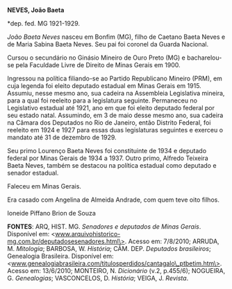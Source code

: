 **NEVES, João Baeta**

\*dep. fed. MG 1921-1929.

*João Baeta Neves* nasceu em Bonfim (MG), filho de Caetano Baeta Neves e
de Maria Sabina Baeta Neves. Seu pai foi coronel da Guarda Nacional.

Cursou o secundário no Ginásio Mineiro de Ouro Preto (MG) e
bacharelou-se pela Faculdade Livre de Direito de Minas Gerais em 1900.

Ingressou na política filiando-se ao Partido Republicano Mineiro (PRM),
em cuja legenda foi eleito deputado estadual em Minas Gerais em 1915.
Assumiu, nesse mesmo ano, sua cadeira na Assembleia Legislativa mineira,
para a qual foi reeleito para a legislatura seguinte. Permaneceu no
Legislativo estadual até 1921, ano em que foi eleito deputado federal
por seu estado natal. Assumindo, em 3 de maio desse mesmo ano, sua
cadeira na Câmara dos Deputados no Rio de Janeiro, então Distrito
Federal, foi reeleito em 1924 e 1927 para essas duas legislaturas
seguintes e exerceu o mandato até 31 de dezembro de 1929.

Seu primo Lourenço Baeta Neves foi constituinte de 1934 e deputado
federal por Minas Gerais de 1934 a 1937. Outro primo, Alfredo Teixeira
Baeta Neves, também se destacou na política estadual como deputado e
senador estadual.

Faleceu em Minas Gerais.

Era casado com Angelina de Almeida Andrade, com quem teve oito filhos.

Ioneide Piffano Brion de Souza

**FONTES**: ARQ, HIST. MG. *Senadores e deputados de Minas Gerais*.
Disponível em:
\<www.arquivohistorico-mg.com.br/deputadosesenadores.html\>. Acesso em:
7/8/2010; ARRUDA, M. *Mitologia*; BARBOSA, W. *História*; CÂM. DEP.
*Deputados brasileiros*; Genealogia Brasileira. Disponível em:
\<www.genealogiabrasileira.com/titulosperdidos/cantagalo\_ptbetim.htm\>.
Acesso em: 13/6/2010; MONTEIRO, N. *Dicionário* (v.2, p.455/6);
NOGUEIRA, G. *Genealogias*; VASCONCELOS, D. *História*; VEIGA, J.
*Revista*.
